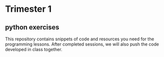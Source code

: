 # Trimester 1
## python exercises
This repository contains snippets of code and resources you need for the programming lessons. After completed  sessions, we will also push the code developed in class together.

